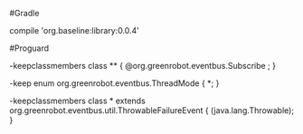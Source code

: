 #Gradle

compile 'org.baseline:library:0.0.4'

#Proguard

-keepclassmembers class ** {
    @org.greenrobot.eventbus.Subscribe <methods>;
}

-keep enum org.greenrobot.eventbus.ThreadMode { *; }

-keepclassmembers class * extends org.greenrobot.eventbus.util.ThrowableFailureEvent {
    <init>(java.lang.Throwable);
}
